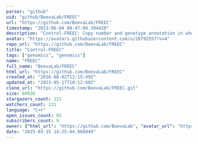 ```yaml
---
parser: "github"
uid: "github/BoevaLab/FREEC"
url: "https://github.com/BoevaLab/FREEC"
timestamp: "2023-06-04 00:47:04.394420"
description: "Control-FREEC: Copy number and genotype annotation in whole genome and whole exome sequencing data"
avatar: "https://avatars.githubusercontent.com/u/20792557?v=4"
repo_url: "https://github.com/BoevaLab/FREEC"
title: "Control‑FREEC"
tags: ["genomics", "genomics"]
name: "FREEC"
full_name: "BoevaLab/FREEC"
html_url: "https://github.com/BoevaLab/FREEC"
created_at: "2016-08-02T12:15:49Z"
updated_at: "2023-05-17T10:12:00Z"
clone_url: "https://github.com/BoevaLab/FREEC.git"
size: 60926
stargazers_count: 121
watchers_count: 121
language: "C++"
open_issues_count: 82
subscribers_count: 9
owner: {"html_url": "https://github.com/BoevaLab", "avatar_url": "https://avatars.githubusercontent.com/u/20792557?v=4", "login": "BoevaLab", "type": "Organization"}
date: "2025-03-15 14:25:44.966849"
---
```

